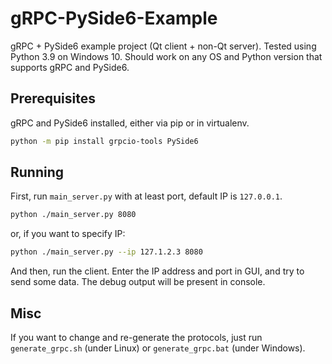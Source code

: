 # gRPC-PySide6-Example

gRPC + PySide6 example project (Qt client + non-Qt server).
Tested using Python 3.9 on Windows 10. Should work on any OS and Python version that supports gRPC and PySide6.

## Prerequisites

gRPC and PySide6 installed, either via pip or in virtualenv.

```bash
python -m pip install grpcio-tools PySide6
```

## Running

First, run `main_server.py` with at least port, default IP is `127.0.0.1`.

```bash
python ./main_server.py 8080
```

or, if you want to specify IP:

```bash
python ./main_server.py --ip 127.1.2.3 8080
```

And then, run the client. Enter the IP address and port in GUI, and try to send some data.
The debug output will be present in console.

## Misc

If you want to change and re-generate the protocols, just run `generate_grpc.sh` (under Linux) or `generate_grpc.bat` (under Windows).